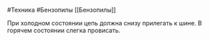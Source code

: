 #Техника #Бензопилы 
[[Бензопилы]]

При холодном состоянии цепь должна снизу прилегать к шине.
В горячем состоянии слегка провисать.